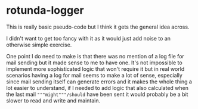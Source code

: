 # rotunda-logger

This is really basic pseudo-code but I think it gets the general idea across.

I didn't want to get too fancy with it as it would just add noise to an otherwise simple exercise.

One point I do need to make is that there was no mention of a log file for mail sending but it made sense to me to have one.
It's not impossible to implement more sophisticated logic that won't require it but in real world scenarios having a log for mail
seems to make a lot of sense, especially since mail sending itself can generate errors and it makes the whole thing a lot easier to
understand, if I needed to add logic that also calculated when the last mail `"""might"""/should` have been sent it would probably
be a bit slower to read and write and maintain.
